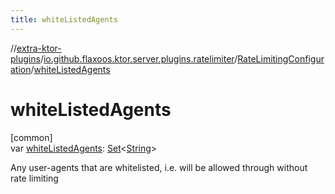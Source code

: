 ```yaml
---
title: whiteListedAgents
---
```

//[extra-ktor-plugins](../../../index.md)/[io.github.flaxoos.ktor.server.plugins.ratelimiter](../index.md)/[RateLimitingConfiguration](index.md)/[whiteListedAgents](white-listed-agents.md)



# whiteListedAgents



[common]\
var [whiteListedAgents](white-listed-agents.md): [Set](https://kotlinlang.org/api/latest/jvm/stdlib/kotlin.collections/-set/index.md)&lt;[String](https://kotlinlang.org/api/latest/jvm/stdlib/kotlin/-string/index.md)&gt;



Any user-agents that are whitelisted, i.e. will be allowed through without rate limiting




